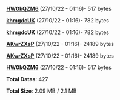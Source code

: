 [**HW0kQZM6**](/data/HW0kQZM6.txt) (27/10/22 - 01:16)- 517 bytes

[**khmgdcUK**](/data/khmgdcUK.txt) (27/10/22 - 01:16)- 782 bytes

[**khmgdcUK**](/data/khmgdcUK.txt) (27/10/22 - 01:16)- 782 bytes

[**AKwrZXsP**](/data/AKwrZXsP.txt) (27/10/22 - 01:16)- 24189 bytes

[**AKwrZXsP**](/data/AKwrZXsP.txt) (27/10/22 - 01:16)- 24189 bytes

[**HW0kQZM6**](/data/HW0kQZM6.txt) (27/10/22 - 01:16)- 517 bytes

**Total Datas**: 427

**Total Size**: 2.09 MB / 2.1 MB